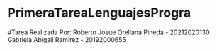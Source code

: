 # PrimeraTareaLenguajesProgra
#Tarea Realizada Por:
Roberto Josue Orellana Pineda - 20212020130
Gabriela Abigail Ramirez - 20192000655
